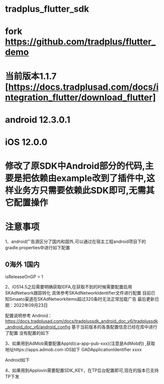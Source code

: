 # tradplus_flutter_sdk

# fork https://github.com/tradplus/flutter_demo

# 当前版本1.1.7 [https://docs.tradplusad.com/docs/integration_flutter/download_flutter]

# android 12.3.0.1

# iOS 12.0.0

# 修改了原SDK中Android部分的代码,主要是把依赖由example改到了插件中,这样业务方只需要依赖此SDK即可,无需其它配置操作

# 注意事项

1、android广告源区分了国内和国外,可以通过在宿主工程android项目下的gradle.properties中进行如下配置

## 0海外 1国内

isReleaseOnGP = 1

2、iOS14.5之后需要明确获取IDFA,在获取不到的时候需要配置启用SKAdNetwork跟踪转化 具体参考SKAdNetworkIdentifier文件进行配置
目前已知Smaato渠道在SKAdNetworkItems超过320条时无法正常加载广告 最后更新日期：2022年09月23日

配置说明参考
Android：https://docs.tradplusad.com/docs/tradplussdk_android_doc_v6/tradplussdk_android_doc_v6/android_config
基于当前版本的各类配置信息已经在库中进行了配置 没有配置的如下 

3、如果用到AdMob需要配置AppId(ca-app-pub-xxx)(注意是AdMob的)
,获取地址https://apps.admob.com
iOS如下
<key>GADApplicationIdentifier</key>
<string>xxxx</string>

Android如下
<meta-data android:name="com.google.android.gms.ads.APPLICATION_ID"
android:value="xxxx"/>

4、如果用到Applovin需要配置SDK_KEY，在TP后台配置即可,现在的版本已支持TP下发

